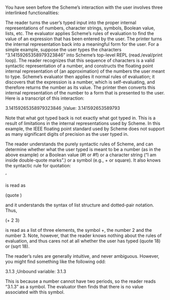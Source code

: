 You have seen before the Scheme’s interaction with the user involves three interlinked functionalities:

The reader turns the user’s typed input into the proper internal representations of numbers, character strings, symbols, Boolean value, lists, etc.
The evaluator applies Scheme’s rules of evaluation to find the value of an expression that has been entered by the user.
The printer turns the internal representation back into a meaningful form for the user.
For a simple example, suppose the user types the characters “3.14159265358979323846” into Scheme’s top-level REPL (read./eval/print loop). The reader recognizes that this sequence of characters is a valid syntactic representation of a number, and constructs the floating point internal representation of (an approximation) of the numbers the user meant to type. Scheme’s evaluator then applies it normal rules of evaluation; it discovers that the expression is a number, which is self-evaluating, and therefore returns the number as its value. The printer then converts this internal representation of the number to a form that is presented to the user. Here is a transcript of this interaction:

3.14159265358979323846
;Value: 3.141592653589793

Note that what got typed back is not exactly what got typed in. This is a result of limitations in the internal representations used by Scheme. In this example, the IEEE floating point standard used by Scheme does not support as many significant digits of precision as the user typed in.

The reader understands the purely syntactic rules of Scheme, and can determine whether what the user typed is meant to be a number (as in the above example) or a Boolean value (#t or #f) or a character string (“I am inside double-quote marks”.) or a symbol (e.g., + or square). It also knows the syntactic rule for quotation:

‘<anything>

is read as

(quote <anything>)

and it understands the syntax of list structure and dotted-pair notation. Thus,

(+ 2 3)

is read as a list of three elements, the symbol +, the number 2 and the number 3. Note, however, that the reader knows nothing about the rules of evaluation, and thus cares not at all whether the user has typed (quote 18) or (sqrt 18).

The reader’s rules are generally intuitive, and never ambiguous. However, you might find something like the following odd:

3.1.3
;Unbound variable: 3.1.3

This is because a number cannot have two periods, so the reader reads “3.1.3” as a symbol. The evaluator then finds that there is no value associated with this symbol.